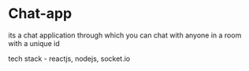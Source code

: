 # Chat-app

its a chat application through which you can chat with anyone in a room with a unique id

tech stack - reactjs, nodejs, socket.io
